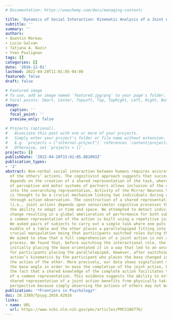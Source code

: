 ```yaml
---
# Documentation: https://wowchemy.com/docs/managing-content/

title: 'Dynamics of Social Interaction: Kinematic Analysis of a Joint Action'
subtitle: ''
summary: ''
authors:
- Quentin Moreau
- Lucie Galvan
- Tatjana A. Nazir
- Yves Paulignan
tags: []
categories: []
date: '2016-12-01'
lastmod: 2022-04-20T11:01:05-04:00
featured: false
draft: false

# Featured image
# To use, add an image named `featured.jpg/png` to your page's folder.
# Focal points: Smart, Center, TopLeft, Top, TopRight, Left, Right, BottomLeft, Bottom, BottomRight.
image:
  caption: ''
  focal_point: ''
  preview_only: false

# Projects (optional).
#   Associate this post with one or more of your projects.
#   Simply enter your project's folder or file name without extension.
#   E.g. `projects = ["internal-project"]` references `content/project/deep-learning/index.md`.
#   Otherwise, set `projects = []`.
projects: []
publishDate: '2022-04-20T15:01:05.881093Z'
publication_types:
- '2'
abstract: Non-verbal social interaction between humans requires accurate understanding
  of the others’ actions. The cognitivist approach suggests that successful interaction
  depends on the creation of a shared representation of the task, where the pairing
  of perceptive and motor systems of partners allows inclusion of the other’s goal
  into the overarching representation. Activity of the Mirror Neurons System (MNS)
  is thought to be a crucial mechanism linking two individuals during a joint action
  through action observation. The construction of a shared representation of an interaction
  (i.e., joint action) depends upon sensorimotor cognitive processes that modulate
  the ability to adapt in time and space. We attempted to detect individuals’ behavioral/kinematic
  change resulting in a global amelioration of performance for both subjects when
  a common representation of the action is built using a repetitive joint action.
  We asked pairs of subjects to carry out a simple task where one puts a base in the
  middle of a table and the other places a parallelepiped fitting into the base, the
  crucial manipulation being that participants switched roles during the experiment.
  We aimed to show that a full comprehension of a joint action is not an automatic
  process. We found that, before switching the interactional role, the participant
  initially placing the base orientated it in a way that led to an uncomfortable action
  for participants placing the parallelepiped. However, after switching roles, the
  action’s kinematics by the participant who places the base changed in order to facilitate
  the action of the other. More precisely, our data shows significant modulation of
  the base angle in order to ease the completion of the joint action, highlighting
  the fact that a shared knowledge of the complete action facilitates the generation
  of a common representation. This evidence suggests the ability to establish an efficient
  shared representation of a joint action benefits from physically taking our partner’s
  perspective because simply observing the actions of others may not be enough.
publication: '*Frontiers in Psychology*'
doi: 10.3389/fpsyg.2016.02016
links:
- name: URL
  url: https://www.ncbi.nlm.nih.gov/pmc/articles/PMC5186776/
---
```

